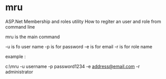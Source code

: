 mru
===

ASP.Net Membership and roles utility
How to regiter an user and role
from command line

mru is the main command

-u is fo user name
-p is for password
-e is for email
-r is for role name

example :

c:\mru -u username -p password1234 -e address@email.com -r administrator
